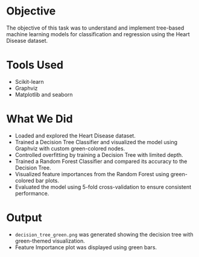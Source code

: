 # Objective  
The objective of this task was to understand and implement tree-based machine learning models for classification and regression using the Heart Disease dataset.

# Tools Used  
* Scikit-learn  
* Graphviz  
* Matplotlib and seaborn 

# What We Did  
* Loaded and explored the Heart Disease dataset.  
* Trained a Decision Tree Classifier and visualized the model using Graphviz with custom green-colored nodes.  
* Controlled overfitting by training a Decision Tree with limited depth.  
* Trained a Random Forest Classifier and compared its accuracy to the Decision Tree.  
* Visualized feature importances from the Random Forest using green-colored bar plots.  
* Evaluated the model using 5-fold cross-validation to ensure consistent performance.

# Output  

* `decision_tree_green.png` was generated showing the decision tree with green-themed visualization.  
*  Feature Importance plot was displayed using green bars.

